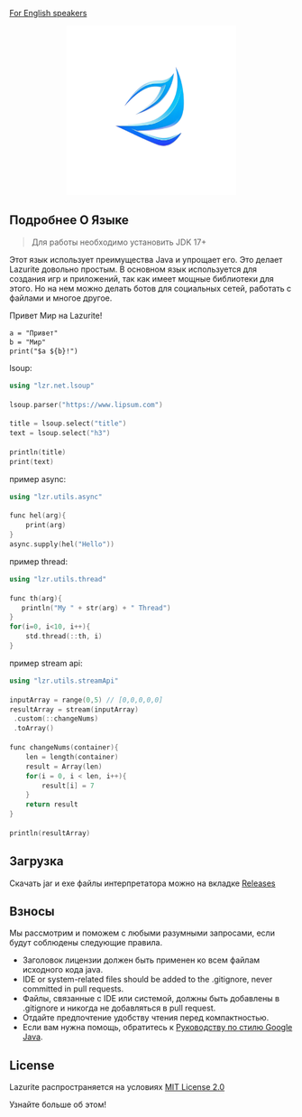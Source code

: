 <a href="https://github.com/ArtyomKingmang/Lazurite/blob/main/README.md">For English speakers</a>

<div align="center">
  <img src="icon.png" width="300">
</div>

## Подробнее О Языке
>Для работы необходимо установить JDK 17+

Этот язык использует преимущества Java и упрощает его. Это делает Lazurite довольно простым. В основном язык используется для создания игр и приложений, так как имеет мощные библиотеки для этого. Но на нем можно делать ботов для социальных сетей, работать с файлами и многое другое.

Привет Мир на Lazurite!

```shell
a = "Привет"
b = "Мир"
print("$a ${b}!")
```
lsoup:
```cpp
using "lzr.net.lsoup"

lsoup.parser("https://www.lipsum.com")

title = lsoup.select("title")
text = lsoup.select("h3")

println(title)
print(text)
```

пример async:
```cpp
using "lzr.utils.async"

func hel(arg){
    print(arg)
}
async.supply(hel("Hello"))
```

пример thread:
```cpp
using "lzr.utils.thread"

func th(arg){
   println("My " + str(arg) + " Thread")
}
for(i=0, i<10, i++){
    std.thread(::th, i)
}
```

пример stream api:
```cpp
using "lzr.utils.streamApi"

inputArray = range(0,5) // [0,0,0,0,0]
resultArray = stream(inputArray)
 .custom(::changeNums)
 .toArray()

func changeNums(container){
    len = length(container)
    result = Array(len)
    for(i = 0, i < len, i++){
        result[i] = 7
    }
    return result
}

println(resultArray)

```

## Загрузка

Скачать jar и exe файлы интерпретатора можно на вкладке <a href = "https://github.com/ArtyomKingmang/Lazurite/releases">Releases</a>

## Взносы
Мы рассмотрим и поможем с любыми разумными запросами, если будут соблюдены следующие правила.

- Заголовок лицензии должен быть применен ко всем файлам исходного кода java.
- IDE or system-related files should be added to the .gitignore, never committed in pull requests.
- Файлы, связанные с IDE или системой, должны быть добавлены в .gitignore и никогда не добавляться в pull request.
- Отдайте предпочтение удобству чтения перед компактностью.
- Если вам нужна помощь, обратитесь к [Руководству по стилю Google Java](https://google.github.io/styleguide/javaguide.html).




## License
Lazurite распространяется на условиях <a href="https://github.com/ArtyomKingmang/Lazurite/wiki">MIT License 2.0</a>

Узнайте больше об этом!

